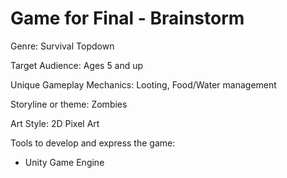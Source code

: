 # Game for Final - Brainstorm

Genre: Survival Topdown

Target Audience: Ages 5 and up

Unique Gameplay Mechanics: Looting, Food/Water management

Storyline or theme: Zombies

Art Style: 2D Pixel Art 

Tools to develop and express the game:
- Unity Game Engine


